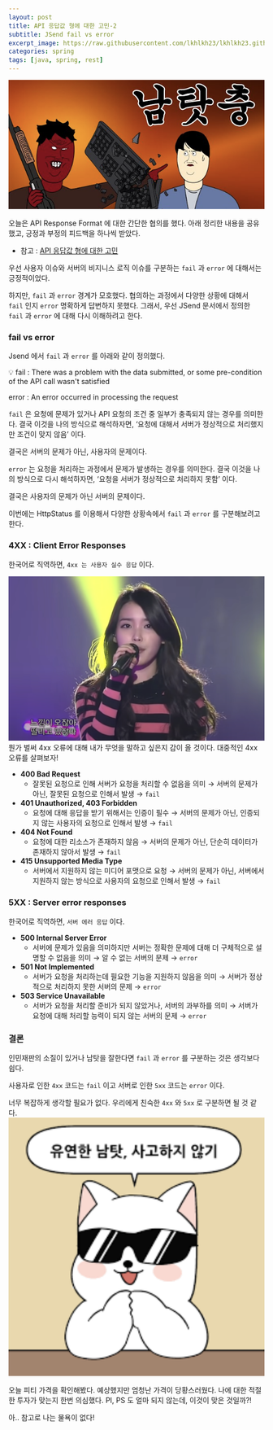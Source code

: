 ```yaml
---
layout: post
title: API 응답값 형에 대한 고민-2
subtitle: JSend fail vs error
excerpt_image: https://raw.githubusercontent.com/lkhlkh23/lkhlkh23.github.io/master/images/2024-01-20/banner.png
categories: spring
tags: [java, spring, rest]
---
```


![banner](https://raw.githubusercontent.com/lkhlkh23/lkhlkh23.github.io/master/images/2024-01-20/banner.png)

오늘은 API Response Format 에 대한 간단한 협의를 했다. 아래 정리한 내용을 공유했고, 긍정과 부정의 피드백을 하나씩 받았다.

- 참고 : [API 응답값 형에 대한 고민](https://lkhlkh23.github.io/spring/2024/01/18/api-response-format.html)

우선 사용자 이슈와 서버의 비지니스 로직 이슈를 구분하는 `fail` 과 `error` 에 대해서는 긍정적이었다.

하지만, `fail` 과 `error` 경계가 모호했다. 협의하는 과정에서 다양한 상황에 대해서 `fail` 인지 `error` 명확하게 답변하지 못했다. 그래서, 우선 JSend 문서에서 정의한 `fail` 과 `error` 에 대해 다시 이해하려고 한다.

### fail vs error

Jsend 에서 `fail` 과 `error` 를 아래와 같이 정의했다.

<aside>
💡 fail : There was a problem with the data submitted, or some pre-condition of the API call wasn't satisfied

error : An error occurred in processing the request

</aside>

`fail` 은 요청에 문제가 있거나 API 요청의 조건 중 일부가 충족되지 않는 경우를 의미한다. 결국 이것을 나의 방식으로 해석하자면, ‘요청에 대해서 서버가 정상적으로 처리했지만 조건이 맞지 않음’ 이다.

결국은 서버의 문제가 아닌, 사용자의 문제이다.

`error` 는 요청을 처리하는 과정에서 문제가 발생하는 경우를 의미한다. 결국 이것을 나의 방식으로 다시 해석하자면, ‘요청을 서버가 정상적으로 처리하지 못함’ 이다.

결국은 사용자의 문제가 아닌 서버의 문제이다.

이번에는 HttpStatus 를 이용해서 다양한 상황속에서 `fail` 과 `error` 를 구분해보려고 한다.

### **4XX : Client Error Responses**

한국어로 직역하면, `4xx 는 사용자 실수 응답` 이다.

![0](https://raw.githubusercontent.com/lkhlkh23/lkhlkh23.github.io/master/images/2024-01-20/0.png)
뭔가 벌써 4xx 오류에 대해 내가 무엇을 말하고 싶은지 감이 올 것이다. 대중적인 4xx 오류를 살펴보자!

- **400 Bad Request**
  - 잘못된 요청으로 인해 서버가 요청을 처리할 수 없음을 의미
    → 서버의 문제가 아닌, 잘못된 요청으로 인해서 발생 → `fail`
- **401 Unauthorized, 403 Forbidden**
  - 요청에 대해 응답을 받기 위해서는 인증이 필수
    → 서버의 문제가 아닌, 인증되지 않는 사용자의 요청으로 인해서 발생 → `fail`
- **404 Not Found**
  - 요청에 대한 리소스가 존재하지 않음
    → 서버의 문제가 아닌, 단순히 데이터가 존재하지 않아서 발생 → `fail`
- **415 Unsupported Media Type**
  - 서버에서 지원하지 않는 미디어 포맷으로 요청
    → 서버의 문제가 아닌, 서버에서 지원하지 않는 방식으로 사용자의 요청으로 인해서 발생 → `fail`

### **5XX : Server error responses**

한국어로 직역하면, `서버 에러 응답` 이다.

- **500 Internal Server Error**
  - 서버에 문제가 있음을 의미하지만 서버는 정확한 문제에 대해 더 구체적으로 설명할 수 없음을 의미
    → 알 수 없는 서버의 문제 → `error`
- **501 Not Implemented**
  - 서버가 요청을 처리하는데 필요한 기능을 지원하지 않음을 의미
    → 서버가 정상적으로 처리하지 못한 서버의 문제 → `error`
- **503 Service Unavailable**
  - 서버가 요청을 처리할 준비가 되지 않았거나, 서버의 과부하를 의미
    → 서버가 요청에 대해 처리할 능력이 되지 않는 서버의 문제 → `error`

### 결론

인민재판의 소질이 있거나 남탓을 잘한다면 `fail` 과 `error` 를 구분하는 것은 생각보다 쉽다.

사용자로 인한 `4xx` 코드는 `fail` 이고 서버로 인한 `5xx` 코드는 `error` 이다.

너무 복잡하게 생각할 필요가 없다. 우리에게 친숙한 `4xx` 와 `5xx` 로 구분하면 될 것 같다.
![1](https://raw.githubusercontent.com/lkhlkh23/lkhlkh23.github.io/master/images/2024-01-20/1.png)

오늘 피티 가격을 확인해봤다. 예상했지만 엄청난 가격이 당황스러웠다. 나에 대한 적절한 투자가 맞는지 한번 의심했다.
PI, PS 도 얼마 되지 않는데, 이것이 맞은 것일까?!

아.. 참고로 나는 물욕이 없다!

